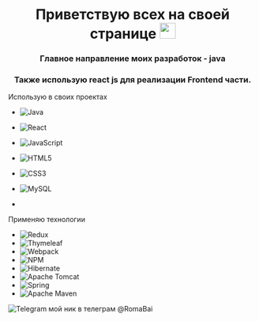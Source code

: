 <h1 align="center">Приветствую всех на своей странице 
<img src="https://github.com/blackcater/blackcater/raw/main/images/Hi.gif" height="32"/></h1>
<h3 align="center">Главное направление моих разработок - java
<h3 align="center">Также использую react js для реализации Frontend части. </h3>

 Использую в своих проектах
  
- ![Java](https://img.shields.io/badge/java-%23FF0000.svg?style=for-the-badge&logo=javafx&logoColor=white) 
- ![React](https://img.shields.io/badge/react-%2320232a.svg?style=for-the-badge&logo=react&logoColor=%2361DAFB)
- ![JavaScript](https://img.shields.io/badge/javascript-%23323330.svg?style=for-the-badge&logo=javascript&logoColor=%23F7DF1E)
- ![HTML5](https://img.shields.io/badge/html5-%23E34F26.svg?style=for-the-badge&logo=html5&logoColor=white)
- ![CSS3](https://img.shields.io/badge/css3-%231572B6.svg?style=for-the-badge&logo=css3&logoColor=white)
- ![MySQL](https://img.shields.io/badge/mysql-4479A1.svg?style=for-the-badge&logo=mysql&logoColor=white)

- 
Применяю технологии

- ![Redux](https://img.shields.io/badge/redux-%23593d88.svg?style=for-the-badge&logo=redux&logoColor=white)
- ![Thymeleaf](https://img.shields.io/badge/Thymeleaf-%23005C0F.svg?style=for-the-badge&logo=Thymeleaf&logoColor=white)
- ![Webpack](https://img.shields.io/badge/webpack-%238DD6F9.svg?style=for-the-badge&logo=webpack&logoColor=black)
- ![NPM](https://img.shields.io/badge/NPM-%23CB3837.svg?style=for-the-badge&logo=npm&logoColor=white)
- ![Hibernate](https://img.shields.io/badge/Hibernate-59666C?style=for-the-badge&logo=Hibernate&logoColor=white)
- ![Apache Tomcat](https://img.shields.io/badge/apache%20tomcat-%23F8DC75.svg?style=for-the-badge&logo=apache-tomcat&logoColor=black)
- ![Spring](https://img.shields.io/badge/spring-%236DB33F.svg?style=for-the-badge&logo=spring&logoColor=white)
- ![Apache Maven](https://img.shields.io/badge/Apache%20Maven-C71A36?style=for-the-badge&logo=Apache%20Maven&logoColor=white)




 ![Telegram](https://img.shields.io/badge/Telegram-2CA5E0?style=for-the-badge&logo=telegram&logoColor=white)  мой ник в телеграм @RomaBai

 



